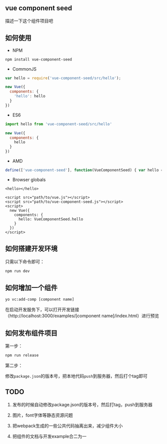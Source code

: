 ## vue component seed

描述一下这个组件项目吧

## 如何使用

- NPM

```sh
npm install vue-component-seed
```

- CommonJS

```js
var hello = require('vue-component-seed/src/hello');

new Vue({
  components: {
    'hello': hello
  }
})
```
- ES6

```js
import hello from 'vue-component-seed/src/hello'

new Vue({
  components: {
    hello
  }
})
```

- AMD

```js
define(['vue-component-seed'], function(VueComponentSeed) { var hello = VueComponentSeed.hello; ... });
```
- Browser globals

```
<hello></hello>

<script src="path/to/vue.js"></script>
<script src="path/to/vue-component-seed.js"></script>
<script>
  new Vue({
    components: {
      hello: VueComponentSeed.hello
    }
  })
</script>
```

## 如何搭建开发环境

只需以下命令即可：
```sh
npm run dev
```

## 如何增加一个组件

```sh
yo vc:add-comp [component name]
```
在启动开发服务下，可以打开开发链接（http://localhost:3000/examples/[component name]/index.html）进行预览

## 如何发布组件项目

第一步：
```sh
npm run release
```

第二步：

修改`package.json`的版本号，把本地代码`push`到服务器，然后打个tag即可

## TODO

1. 发布的时候自动修改package.json的版本号，然后打tag，push到服务器

2. 图片，font字体等静态资源问题

3. 把webpack生成的一些公共代码抽离出来，减少组件大小

4. 把组件的文档与开发example合二为一
